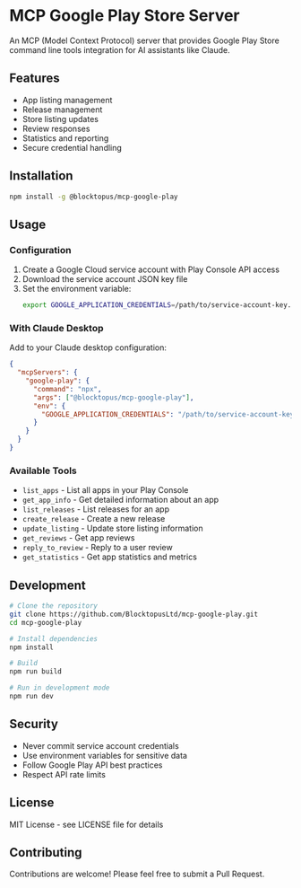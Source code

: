 # MCP Google Play Store Server

An MCP (Model Context Protocol) server that provides Google Play Store command line tools integration for AI assistants like Claude.

## Features

- App listing management
- Release management
- Store listing updates
- Review responses
- Statistics and reporting
- Secure credential handling

## Installation

```bash
npm install -g @blocktopus/mcp-google-play
```

## Usage

### Configuration

1. Create a Google Cloud service account with Play Console API access
2. Download the service account JSON key file
3. Set the environment variable:
   ```bash
   export GOOGLE_APPLICATION_CREDENTIALS=/path/to/service-account-key.json
   ```

### With Claude Desktop

Add to your Claude desktop configuration:

```json
{
  "mcpServers": {
    "google-play": {
      "command": "npx",
      "args": ["@blocktopus/mcp-google-play"],
      "env": {
        "GOOGLE_APPLICATION_CREDENTIALS": "/path/to/service-account-key.json"
      }
    }
  }
}
```

### Available Tools

- `list_apps` - List all apps in your Play Console
- `get_app_info` - Get detailed information about an app
- `list_releases` - List releases for an app
- `create_release` - Create a new release
- `update_listing` - Update store listing information
- `get_reviews` - Get app reviews
- `reply_to_review` - Reply to a user review
- `get_statistics` - Get app statistics and metrics

## Development

```bash
# Clone the repository
git clone https://github.com/BlocktopusLtd/mcp-google-play.git
cd mcp-google-play

# Install dependencies
npm install

# Build
npm run build

# Run in development mode
npm run dev
```

## Security

- Never commit service account credentials
- Use environment variables for sensitive data
- Follow Google Play API best practices
- Respect API rate limits

## License

MIT License - see LICENSE file for details

## Contributing

Contributions are welcome! Please feel free to submit a Pull Request.
